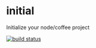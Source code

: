 initial
=======

Initialize your node/coffee project

[![build status](https://api.travis-ci.org/sailxjx/initial.png)](https://travis-ci.org/sailxjx/initial)
